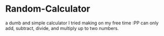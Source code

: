 # Random-Calculator
a dumb and simple calculator I tried making on my free time :PP can only add, subtract, divide, and multiply up to two numbers.
